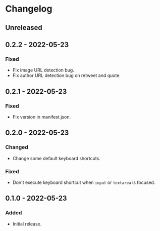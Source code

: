 # Changelog

## Unreleased

## 0.2.2 - 2022-05-23

### Fixed

- Fix image URL detection bug.
- Fix author URL detection bug on retweet and quote.

## 0.2.1 - 2022-05-23

### Fixed

- Fix version in manifest.json.

## 0.2.0 - 2022-05-23

### Changed

- Change some default keyboard shortcuts.

### Fixed

- Don't execute keyboard shortcut when `input` or `textarea` is focused.

## 0.1.0 - 2022-05-23

### Added

- Initial release.
